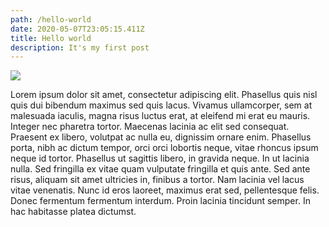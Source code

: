 ```yaml
---
path: /hello-world
date: 2020-05-07T23:05:15.411Z
title: Hello world
description: It's my first post
---
```





![](assets/image.jpg)

Lorem ipsum dolor sit amet, consectetur adipiscing elit. Phasellus quis nisl quis dui bibendum maximus sed quis lacus. Vivamus ullamcorper, sem at malesuada iaculis, magna risus luctus erat, at eleifend mi erat eu mauris. Integer nec pharetra tortor. Maecenas lacinia ac elit sed consequat. Praesent ex libero, volutpat ac nulla eu, dignissim ornare enim. Phasellus porta, nibh ac dictum tempor, orci orci lobortis neque, vitae rhoncus ipsum neque id tortor. Phasellus ut sagittis libero, in gravida neque. In ut lacinia nulla. Sed fringilla ex vitae quam vulputate fringilla et quis ante. Sed ante risus, aliquam sit amet ultricies in, finibus a tortor. Nam lacinia vel lacus vitae venenatis. Nunc id eros laoreet, maximus erat sed, pellentesque felis. Donec fermentum fermentum interdum. Proin lacinia tincidunt semper. In hac habitasse platea dictumst.
